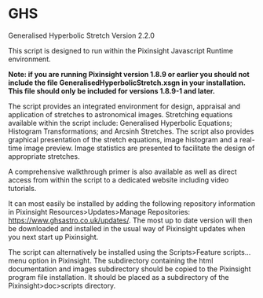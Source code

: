 # GHS
Generalised Hyperbolic Stretch Version 2.2.0

This script is designed to run within the Pixinsight Javascript Runtime environment.

<b>Note: if you are running Pixinsight version 1.8.9 or earlier you should not include the file GeneralisedHyperbolicStretch.xsgn in your installation.  This file should only be included for versions 1.8.9-1 and later.</b>

The script provides an integrated environment for design, appraisal and application of stretches to astronomical images.  Stretching equations available within the script include: Generalised Hyperbolic Equations; Histogram Transformations; and Arcsinh Stretches. The script also provides graphical presentation of the stretch equations, image histogram and a real-time image preview.  Image statistics are presented to facilitate the design of appropriate stretches.

A comprehensive walkthrough primer is also available as well as direct access from within the script to a dedicated website including video tutorials.

It can most easily be installed by adding the following repository information in Pixinsight Resources>Updates>Manage Repositories: https://www.ghsastro.co.uk/updates/.  The most up to date version will then be downloaded and installed in the usual way of Pixinsight updates when you next start up Pixinsight.

The script can alternatively be installed using the Scripts>Feature scripts... menu option in Pixinsight. The subdirectory containing the html documentation and images subdirectory should be copied to the Pixinsight program file installation.  It should be placed as a subdirectory of the Pixinsight>doc>scripts directory.  
